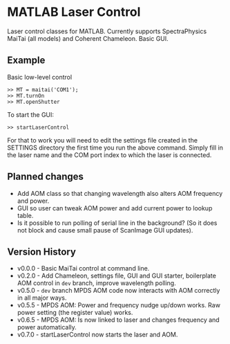 # MATLAB Laser Control

Laser control classes for MATLAB. 
Currently supports SpectraPhysics MaiTai (all models) and Coherent Chameleon. 
Basic GUI.


## Example

Basic low-level control
```
>> MT = maitai('COM1');
>> MT.turnOn
>> MT.openShutter
```

To start the GUI:
```
>> startLaserControl
```

For that to work you will need to edit the settings file created in the SETTINGS directory the first time you run the above command. Simply fill in the laser name and the COM port index to which the laser is connected. 


## Planned changes
* Add AOM class so that changing wavelength also alters AOM frequency and power. 
* GUI so user can tweak AOM power and add current power to lookup table. 
* Is it possible to run polling of serial line in the background? (So it does not block and cause small pause of ScanImage GUI updates). 


## Version History
* v0.0.0 - Basic MaiTai control at command line.
* v0.2.0 - Add Chameleon, settings file, GUI and GUI starter, boilerplate AOM control in `dev` branch, improve wavelength polling. 
* v0.5.0 - `dev` branch MPDS AOM code now interacts with AOM correctly in all major ways.
* v0.5.5 - MPDS AOM: Power and frequency nudge up/down works. Raw power setting (the register value) works.
* v0.6.5 - MPDS AOM: Is now linked to laser and changes frequency and power automatically.
* v0.7.0 - startLaserControl now starts the laser and AOM.